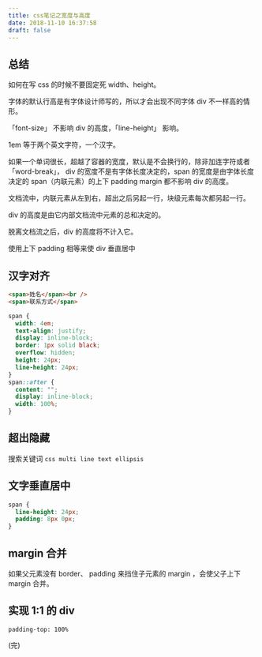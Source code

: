 ```yaml
---
title: css笔记之宽度与高度
date: 2018-11-10 16:37:58
draft: false
---
```


## 总结

如何在写 css 的时候不要固定死 width、height。

<!--more-->

字体的默认行高是有字体设计师写的，所以才会出现不同字体 div 不一样高的情形。

「font-size」 不影响 div 的高度，「line-height」 影响。

1em 等于两个英文字符，一个汉字。

如果一个单词很长，超越了容器的宽度，默认是不会换行的，除非加连字符或者 「word-break」， div 的宽度不是有字体长度决定的，span 的宽度是由字体长度决定的 span（内联元素）的上下 padding margin 都不影响 div 的高度。

文档流中，内联元素从左到右，超出之后另起一行，块级元素每次都另起一行。

div 的高度是由它内部文档流中元素的总和决定的。

脱离文档流之后，div 的高度将不计入它。

使用上下 padding 相等来使 div 垂直居中

## 汉字对齐

```html
<span>姓名</span><br />
<span>联系方式</span>
```

```css
span {
  width: 4em;
  text-align: justify;
  display: inline-block;
  border: 1px solid black;
  overflow: hidden;
  height: 24px;
  line-height: 24px;
}
span::after {
  content: "";
  display: inline-block;
  width: 100%;
}
```

## 超出隐藏

搜索关键词 `css multi line text ellipsis`

## 文字垂直居中

```css
span {
  line-height: 24px;
  padding: 8px 0px;
}
```

## margin 合并

如果父元素没有 border、 padding 来挡住子元素的 margin ，会使父子上下 margin 合并。

## 实现 1:1 的 div

`padding-top: 100%`

(完)
